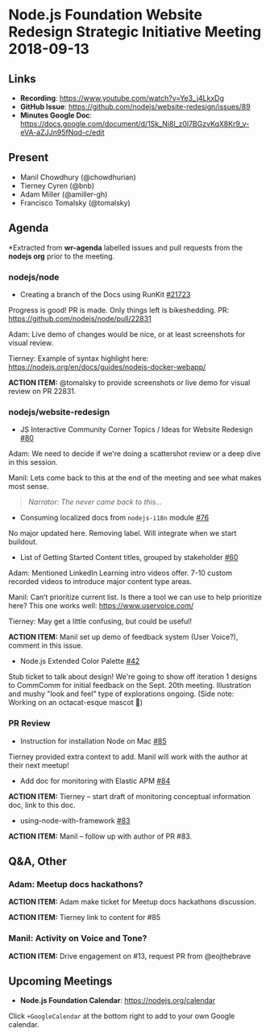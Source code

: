 # Node.js Foundation Website Redesign Strategic Initiative Meeting 2018-09-13

## Links

* **Recording**: https://www.youtube.com/watch?v=Ye3_j4LkxDg
* **GitHub Issue**: https://github.com/nodejs/website-redesign/issues/89
* **Minutes Google Doc**: https://docs.google.com/document/d/1Sk_Ni8l_z0l7BGzvKqX8Kr9_v-eVA-aZJJn95fNqd-c/edit

## Present

 - Manil Chowdhury (@chowdhurian) 
 - Tierney Cyren (@bnb) 
 - Adam Miller (@amiller-gh) 
 - Francisco Tomalsky (@tomalsky)

## Agenda

*Extracted from **wr-agenda** labelled issues and pull requests from the **nodejs org** prior to the meeting.

### nodejs/node

* Creating a branch of the Docs using RunKit [#21723](https://github.com/nodejs/node/issues/21723)

Progress is good! PR is made. Only things left is bikeshedding.
PR: https://github.com/nodejs/node/pull/22831

Adam: Live demo of changes would be nice, or at least screenshots for visual review.

Tierney: Example of syntax highlight here: https://nodejs.org/en/docs/guides/nodejs-docker-webapp/

**ACTION ITEM:** @tomalsky to provide screenshots or live demo for visual review on PR 22831.

### nodejs/website-redesign

* JS Interactive Community Corner Topics / Ideas for Website Redesign [#80](https://github.com/nodejs/website-redesign/issues/80)

Adam: We need to decide if we're doing a scattershot review or a deep dive in this session.

Manil: Lets come back to this at the end of the meeting and see what makes most sense.

> _Narrator: The never came back to this..._

* Consuming localized docs from `nodejs-i18n` module [#76](https://github.com/nodejs/website-redesign/issues/76)

No major updated here. Removing label. Will integrate when we start buildout.

* List of Getting Started Content titles, grouped by stakeholder  [#60](https://github.com/nodejs/website-redesign/issues/60)

Adam: Mentioned LinkedIn Learning intro videos offer. 7-10 custom recorded videos to introduce major content type areas.

Manil: Can’t prioritize current list. Is there a tool we can use to help prioritize here? This one works well: https://www.uservoice.com/

Tierney: May get a little confusing, but could be useful!

**ACTION ITEM:** Manil set up demo of feedback system (User Voice?), comment in this issue.

* Node.js Extended Color Palette  [#42](https://github.com/nodejs/website-redesign/issues/42)

Stub ticket to talk about design! We're going to show off iteration 1 designs to CommComm for initial feedback on the Sept. 20th meeting. Illustration and mushy "look and feel" type of explorations ongoing. (Side note: Working on an octacat-esque mascot :tada:)

### PR Review

* Instruction for installation Node on Mac [#85](https://github.com/nodejs/website-redesign/pull/85)

Tierney provided extra context to add. Manil will work with the author at their next meetup!

* Add doc for monitoring with Elastic APM [#84](https://github.com/nodejs/website-redesign/pull/84)

**ACTION ITEM:** Tierney – start draft of monitoring conceptual information doc, link to this doc.

* using-node-with-framework [#83](https://github.com/nodejs/website-redesign/pull/83)

**ACTION ITEM:** Manil – follow up with author of PR #83.


## Q&A, Other

### Adam: Meetup docs hackathons? 

**ACTION ITEM:** Adam make ticket for Meetup docs hackathons discussion.

**ACTION ITEM:** Tierney link to content for #85

### Manil: Activity on Voice and Tone?

**ACTION ITEM:** Drive engagement on #13, request PR from @eojthebrave

## Upcoming Meetings

* **Node.js Foundation Calendar**: https://nodejs.org/calendar

Click `+GoogleCalendar` at the bottom right to add to your own Google calendar.

